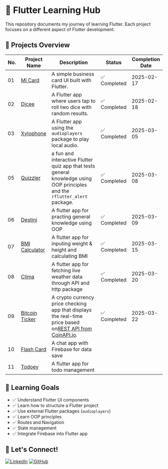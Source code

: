 # 🚀 Flutter Learning Hub

This repository documents my journey of learning Flutter. Each project focuses on a different aspect of Flutter development.

## 📌 Projects Overview

| No. | Project Name                                 | Description                                                                                                                                                                             | Status       | Completion Date |
| --- | -------------------------------------------- | --------------------------------------------------------------------------------------------------------------------------------------------------------------------------------------- | ------------ | --------------- |
| 01  | [Mi Card](projects/01_mi_card/)              | A simple business card UI built with Flutter.                                                                                                                                           | ✅ Completed | 2025-02-17      |
| 02  | [Dicee](projects/02_dicee/)                  | A Flutter app where users tap to roll two dice with random results.                                                                                                                     | ✅ Completed | 2025-02-18      |
| 03  | [Xylophone](projects/04_xylophone/)          | A Flutter app using the `audioplayers` package to play local audio.                                                                                                                     | ✅ Completed | 2025-03-05      |
| 05  | [Quizzler](projects/05_Quizzler/)            | a fun and interactive Flutter quiz app that tests general knowledge using OOP principles and the `rflutter_alert` package.                                                              | ✅ Completed | 2025-03-08      |
| 06  | [Destini](projects/06_destini)               | A flutter app for practing general knowledge using OOP                                                                                                                                  | ✅ Completed | 2025-03-09      |
| 07  | [BMI Calculator](projects/07_bmi-calculator) | A flutter app for inputing weight & height and calculating BMI                                                                                                                          | ✅ Completed | 2025-03-15      |
| 08  | [Clima](projects/08_clima-flutter)           | A flutter app for fetching live weather data through API and http package                                                                                                               | ✅ Completed | 2025-03-20      |
| 09  | [Bitcoin Ticker](projects/09_bitcoin-ticker) | A crypto currency price checking app that displays the real-time price based on[REST API from CoinAPI.io](https://docs.coinapi.io/exchange-rates-api/rest-api-realtime/exchange-rates). | ✅ Completed | 2025-03-22      |
| 10  | [Flash Card](projects/10_flash-card)         | A chat app with Firebase for data save                                                                                                                                                  |              |                 |
| 11  | [Todoey](projects/11_todoey_flutter)         | A flutter app for todo management                                                                                                                                                       |              |                 |

## 📖 Learning Goals

- ✅ Understand Flutter UI components
- ✅ Learn how to structure a Flutter project
- ✅ Use external Flutter packages (`audioplayers`)
- ✅ Learn OOP principles
- ✅ Routes and Navigation
- ✅ State management
- ✅ Integrate Firebase into Flutter app

## 🤝 Let's Connect!

[![LinkedIn](https://img.shields.io/badge/LinkedIn-Connect-blue)](https://www.linkedin.com/in/zhiyan-pei/)
[![GitHub](https://img.shields.io/badge/GitHub-Follow-black)](https://github.com/chloepei867)
